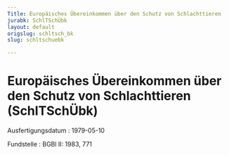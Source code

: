 ```yaml
---
Title: Europäisches Übereinkommen über den Schutz von Schlachttieren
jurabk: SchlTSchÜbk
layout: default
origslug: schltsch_bk
slug: schltschuebk

---
```


# Europäisches Übereinkommen über den Schutz von Schlachttieren (SchlTSchÜbk)

Ausfertigungsdatum
:   1979-05-10

Fundstelle
:   BGBl II: 1983, 771

